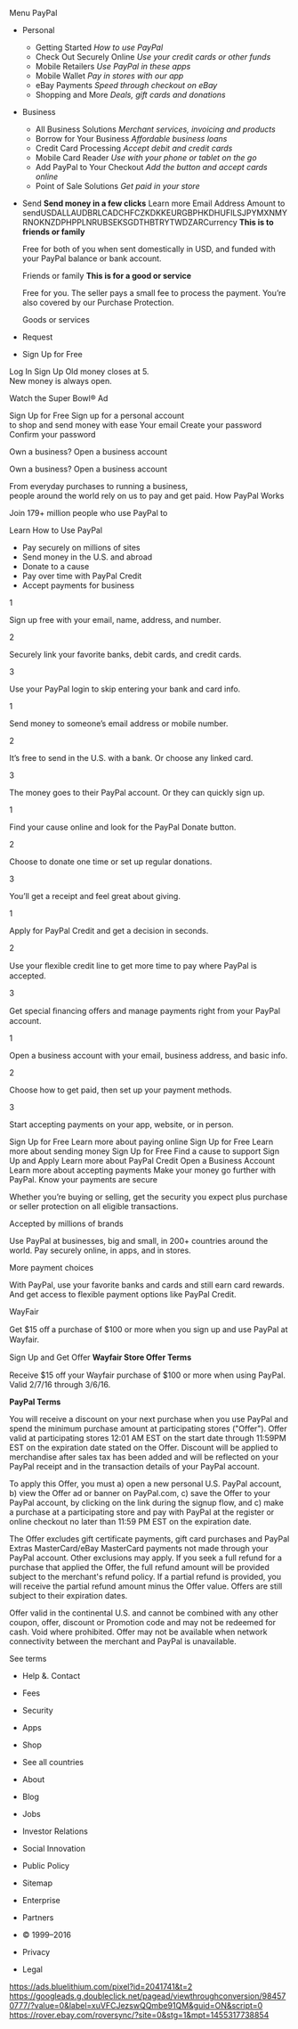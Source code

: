 Menu PayPal

*   Personal
    *   Getting Started _How to use PayPal_
    *   Check Out Securely Online _Use your credit cards or other funds_
    *   Mobile Retailers _Use PayPal in these apps_
    *   Mobile Wallet _Pay in stores with our app_
    *   eBay Payments _Speed through checkout on eBay_
    *   Shopping and More _Deals, gift cards and donations_
*   Business
    *   All Business Solutions _Merchant services, invoicing and products_
    *   Borrow for Your Business _Affordable business loans_
    *   Credit Card Processing _Accept debit and credit cards_
    *   Mobile Card Reader _Use with your phone or tablet on the go_
    *   Add PayPal to Your Checkout _Add the button and accept cards online_
    *   Point of Sale Solutions _Get paid in your store_
*   Send **Send money in a few clicks** Learn more Email Address Amount to sendUSDALLAUDBRLCADCHFCZKDKKEURGBPHKDHUFILSJPYMXNMYRNOKNZDPHPPLNRUBSEKSGDTHBTRYTWDZARCurrency **This is to friends or family**
    
    Free for both of you when sent domestically in USD, and funded with your PayPal balance or bank account.
    
    Friends or family **This is for a good or service**
    
    Free for you. The seller pays a small fee to process the payment. You’re also covered by our Purchase Protection.
    
    Goods or services
*   Request

*   Sign Up for Free

Log In Sign Up Old money closes at 5.  
New money is always open.

Watch the Super Bowl® Ad

Sign Up for Free Sign up for a personal account  
to shop and send money with ease Your email Create your password Confirm your password

Own a business? Open a business account

Own a business? Open a business account

From everyday purchases to running a business,  
people around the world rely on us to pay and get paid. How PayPal Works

Join 179+ million people who use PayPal to

Learn How to Use PayPal

*   Pay securely on millions of sites
*   Send money in the U.S. and abroad
*   Donate to a cause
*   Pay over time with PayPal Credit
*   Accept payments for business

1

Sign up free with your email, name, address, and number.

2

Securely link your favorite banks, debit cards, and credit cards.

3

Use your PayPal login to skip entering your bank and card info.

1

Send money to someone’s email address or mobile number.

2

It’s free to send in the U.S. with a bank. Or choose any linked card.

3

The money goes to their PayPal account. Or they can quickly sign up.

1

Find your cause online and look for the PayPal Donate button.

2

Choose to donate one time or set up regular donations.

3

You’ll get a receipt and feel great about giving.

1

Apply for PayPal Credit and get a decision in seconds.

2

Use your ﬂexible credit line to get more time to pay where PayPal is accepted.

3

Get special ﬁnancing oﬀers and manage payments right from your PayPal account.

1

Open a business account with your email, business address, and basic info.

2

Choose how to get paid, then set up your payment methods.

3

Start accepting payments on your app, website, or in person.

Sign Up for Free Learn more about paying online Sign Up for Free Learn more about sending money Sign Up for Free Find a cause to support Sign Up and Apply Learn more about PayPal Credit Open a Business Account Learn more about accepting payments Make your money go further with PayPal. Know your payments are secure

Whether you’re buying or selling, get the security you expect plus purchase or seller protection on all eligible transactions.

Accepted by millions of brands

Use PayPal at businesses, big and small, in 200+ countries around the world. Pay securely online, in apps, and in stores.

More payment choices

With PayPal, use your favorite banks and cards and still earn card rewards. And get access to flexible payment options like PayPal Credit.

WayFair

Get $15 oﬀ a purchase of $100 or more when you sign up and use PayPal at Wayfair.

Sign Up and Get Oﬀer **Wayfair Store Offer Terms**  

Receive $15 off your Wayfair purchase of $100 or more when using PayPal. Valid 2/7/16 through 3/6/16.

**PayPal Terms**  

You will receive a discount on your next purchase when you use PayPal and spend the minimum purchase amount at participating stores ("Offer"). Offer valid at participating stores 12:01 AM EST on the start date through 11:59PM EST on the expiration date stated on the Offer. Discount will be applied to merchandise after sales tax has been added and will be reflected on your PayPal receipt and in the transaction details of your PayPal account.

To apply this Offer, you must a) open a new personal U.S. PayPal account, b) view the Offer ad or banner on PayPal.com, c) save the Offer to your PayPal account, by clicking on the link during the signup flow, and c) make a purchase at a participating store and pay with PayPal at the register or online checkout no later than 11:59 PM EST on the expiration date.

The Offer excludes gift certificate payments, gift card purchases and PayPal Extras MasterCard/eBay MasterCard payments not made through your PayPal account. Other exclusions may apply. If you seek a full refund for a purchase that applied the Offer, the full refund amount will be provided subject to the merchant's refund policy. If a partial refund is provided, you will receive the partial refund amount minus the Offer value. Offers are still subject to their expiration dates.

Offer valid in the continental U.S. and cannot be combined with any other coupon, offer, discount or Promotion code and may not be redeemed for cash. Void where prohibited. Offer may not be available when network connectivity between the merchant and PayPal is unavailable.

See terms

*   Help &. Contact
*   Fees
*   Security
*   Apps
*   Shop
*   See all countries

*   About
*   Blog
*   Jobs
*   Investor Relations
*   Social Innovation
*   Public Policy
*   Sitemap
*   Enterprise
*   Partners

*   © 1999–2016
*   Privacy
*   Legal

https://ads.bluelithium.com/pixel?id=2041741&t=2 https://googleads.g.doubleclick.net/pagead/viewthroughconversion/984570777/?value=0&label=xuVFCJezswQQmbe91QM&guid=ON&script=0 https://rover.ebay.com/roversync/?site=0&stg=1&mpt=1455317738854